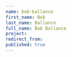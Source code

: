 ```yaml
---
name: bob-ballance
first_name: Bob
last_name: Ballance
full_name: Bob Ballance
project: 
redirect_from: 
published: true
---
```


